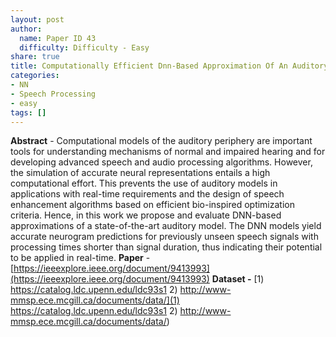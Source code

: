 ```yaml
---
layout: post
author:
  name: Paper ID 43
  difficulty: Difficulty - Easy
share: true
title: Computationally Efficient Dnn-Based Approximation Of An Auditory Model For Applications In Speech Processing
categories:
- NN
- Speech Processing
- easy
tags: []
---
```

**Abstract** - Computational models of the auditory periphery are important tools for understanding mechanisms of normal and impaired hearing and for developing advanced speech and audio processing algorithms. However, the simulation of accurate neural representations entails a high computational effort. This prevents the use of auditory models in applications with real-time requirements and the design of speech enhancement algorithms based on efficient bio-inspired optimization criteria. Hence, in this work we propose and evaluate DNN-based approximations of a state-of-the-art  auditory model. The DNN models yield accurate neurogram predictions for previously unseen speech signals with processing times shorter than signal duration, thus indicating their potential to be applied in real-time.
**Paper** - [https://ieeexplore.ieee.org/document/9413993](https://ieeexplore.ieee.org/document/9413993)
**Dataset -** [1) https://catalog.ldc.upenn.edu/ldc93s1 2) http://www-mmsp.ece.mcgill.ca/documents/data/](1) https://catalog.ldc.upenn.edu/ldc93s1 2) http://www-mmsp.ece.mcgill.ca/documents/data/)
    